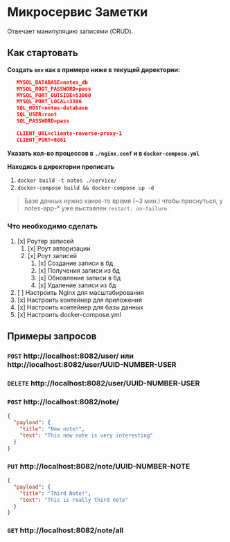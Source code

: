 # Микросервис Заметки

Отвечает манипуляцию записями (CRUD).

## Как стартовать

**Создать `env` как в примере ниже в текущей директории:**

```json
   MYSQL_DATABASE=notes_db
   MYSQL_ROOT_PASSWORD=pass
   MYSQL_PORT_OUTSIDE=53000
   MYSQL_PORT_LOCAL=3306
   SQL_HOST=notes-database
   SQL_USER=root
   SQL_PASSWORD=pass

   CLIENT_URL=clients-reverse-proxy-1
   CLIENT_PORT=8081
```

**Указать кол-во процессов в `./nginx.conf` и в `docker-compose.yml`**

**Находясь в директории прописать**

1. `docker build -t notes ./service/`
2. `docker-compose build && docker-compose up -d`

> Базе данных нужно какое-то время (~3 мин.) чтобы проснуться, у notes-app-\* уже выставлен `restart: on-failure`.

### Что необходимо сделать

1. [x] Роутер записей
   1. [x] Роут авторизации
   2. [x] Роут записей
      1. [x] Создание записи в бд
      2. [x] Получения записи из бд
      3. [x] Обновление записи в бд
      4. [x] Удаление записи из бд
2. [ ] Настроить Nginx для масштабирования
3. [x] Настроить контейнер для приложения
4. [x] Настроить контейнер для базы данных
5. [x] Настроить docker-compose.yml

## Примеры запросов

### `POST` http://localhost:8082/user/ или http://localhost:8082/user/UUID-NUMBER-USER

### `DELETE` http://localhost:8082/user/UUID-NUMBER-USER

### `POST` http://localhost:8082/note/

```json
{
  "payload": {
    "title": "New note!",
    "text": "This new note is very interesting"
  }
}
```

### `PUT` http://localhost:8082/note/UUID-NUMBER-NOTE

```json
{
  "payload": {
    "title": "Third Note!",
    "text": "This is really third note"
  }
}
```

### `GET` http://localhost:8082/note/all
